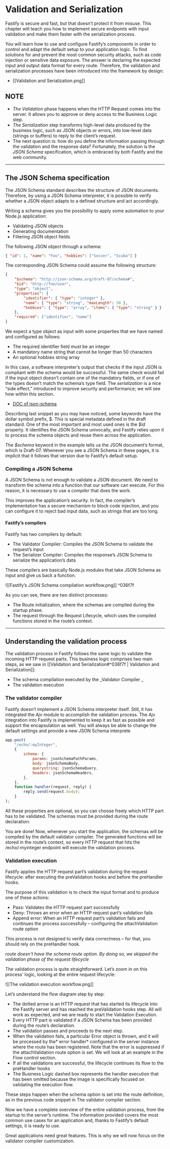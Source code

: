 # Validation and Serialization

Fastify is secure and fast, but that doesn’t protect it from misuse. This chapter will teach you how to implement secure endpoints with input validation and make them faster with the serialization process.

You will learn how to use and configure Fastify’s components in order to control and adapt the default setup to your application logic. To find solutions for and prevent the most common security attacks, such as code injection or sensitive data exposure. The answer is declaring the expected input and output data format for every route. Therefore, the validation and serialization processes have been introduced into the framework by design:

- [[Validation and Serialization.png]]

## NOTE

- _The Validation_ phase happens when the HTTP Request comes into the server. It allows you to approve or deny access to the Business Logic step.
- _The Serialization_ step transforms high-level data produced by the business logic, such as JSON objects or errors, into low-level data (strings or buffers) to reply to the client’s request.
- The next question is: how do you define the information passing through the validation and the response data? Fortunately, the solution is the _JSON Schema_ specification, which is embraced by both Fastify and the web community.

---

## The JSON Schema specification

The JSON Schema standard describes the structure of JSON documents. Therefore, by using a JSON Schema interpreter, it is possible to verify whether a JSON object adapts to a defined structure and act accordingly.

Writing a schema gives you the possibility to apply some automation to your Node.js application:

- Validating JSON objects
- Generating documentation
- Filtering JSON object fields

The following JSON object through a schema:

```json
{ "id": 1, "name": "Foo", "hobbies": ["Soccer", "Scuba"] }
```

The corresponding JSON Schema could assume the following structure:

```json
{
	"$schema": "http://json-schema.org/draft-07/schema#",
	"$id": "http://foo/user",
	"type": "object",
	"properties": {
		"identifier": { "type": "integer" },
		"name": { "type": "string", "maxLength": 50 },
		"hobbies": { "type": "array", "items": { "type": "string" } }
	},
	"required": ["identifier", "name"]
}
```

We expect a type object as input with some properties that we have named and configured as follows:

- The required identifier field must be an integer
- A mandatory name string that cannot be longer than 50 characters
- An optional hobbies string array

In this case, a software interpreter’s output that checks if the input JSON is compliant with the schema would be successful. The same check would fail if the input object doesn’t contain one of the mandatory fields, or if one of the types doesn’t match the schema’s type field.
The _serialization_ is a nice “side effect,” introduced to improve security and performance; we will see how within this section.

- [DOC of json-schema](https://json-schema.org/)

Describing last snippet as you may have noticed, some keywords have the dollar symbol prefix, $. This is special metadata defined in the draft standard. One of the most important and most used ones is the _\$id_ property. It identifies the JSON Schema univocally, and Fastify relies upon it to process the schema objects and reuse them across the application.

The _\$schema_ keyword in the example tells us the JSON document’s format, which is Draft-07. Whenever you see a JSON Schema in these pages, it is implicit that it follows that version due to Fastify’s default setup.

### Compiling a JSON Schema

A JSON Schema is not enough to validate a JSON document. We need to transform the schema into a function that our software can execute. For this reason, it is necessary to use a _compiler_ that does the work.

This improves the application’s security. In fact, the compiler’s implementation has a secure mechanism to block code injection, and you can configure it to reject bad input data, such as strings that are too long.

#### Fastify’s compilers

Fastify has two compilers by default:

- The Validator Compiler: Compiles the JSON Schema to validate the request’s input
- The Serializer Compiler: Compiles the response’s JSON Schema to serialize the application’s data

These compilers are basically Node.js modules that take JSON Schema as input and give us back a function.

![[Fastify’s JSON Schema compilation workflow.png]] ^036f7f

As you can see, there are two distinct processes:

- The Route initialization, where the schemas are compiled during the startup phase.
- The request through the Request Lifecycle, which uses the compiled functions stored in the route’s context.

---

## Understanding the validation process

The validation process in Fastify follows the same logic to validate the incoming HTTP request parts. This business logic comprises two main steps, as we saw in [[Validation and Serialization#^036f7f | Validation and Serialization]]:

- The schema compilation executed by the _Validator Compiler _
- The validation execution

### The validator compiler

Fastify doesn’t implement a JSON Schema interpreter itself. Still, it has integrated the _Ajv_ module to accomplish the validation process. The Ajv integration into Fastify is implemented to keep it as fast as possible and support the encapsulation as well. You will always be able to change the default settings and provide a new JSON Schema interprete

```js
app.post(
	"/echo/:myInteger",
	{
		schema: {
			params: jsonSchemaPathParams,
			body: jsonSchemaBody,
			querystring: jsonSchemaQuery,
			headers: jsonSchemaHeaders,
		},
	},
	function handler(request, reply) {
		reply.send(request.body);
	}
);
```

All these properties are optional, so you can choose freely which HTTP part has to be validated. The schemas must be provided during the route declaration:

You are done! Now, whenever you start the application, the schemas will be compiled by the default validator compiler. The generated functions will be stored in the route’s context, so every HTTP request that hits the /echo/:myinteger endpoint will execute the validation process.

### Validation execution

Fastify applies the HTTP request part’s validation during the request lifecycle: after executing the preValidation hooks and before the preHandler hooks.

The purpose of this validation is to check the input format and to produce one of these actions:

- Pass: Validates the HTTP request part successfully
- Deny: Throws an error when an HTTP request part’s validation fails
- Append error: When an HTTP request part’s validation fails and continues the process successfully – configuring the attachValidation route option

This process is not designed to verify data correctness – for that, you should rely on the preHandler hook.

_route doesn't have the schema route option. By doing so, we skipped the validation phase of the request lifecycle_

The validation process is quite straightforward. Let’s zoom in on this process’ logic, looking at the entire request lifecycle:

![[The validation execution workflow.png]]

Let’s understand the flow diagram step by step:

- The dotted arrow is an HTTP request that has started its lifecycle into the Fastify server and has reached the preValidation hooks step. All will work as expected, and we are ready to start the Validation Execution.
- Every HTTP part is validated if a JSON Schema has been provided during the route’s declaration.
- The validation passes and proceeds to the next step.
- When the validation fails, a particular Error object is thrown, and it will be processed by the* error handler* configured in the server instance where the route has been registered. Note that the error is suppressed if the attachValidation route option is set. We will look at an example in the Flow control section.
- If all the validations are successful, the lifecycle continues its flow to the preHandler hooks
- The Business Logic dashed box represents the handler execution that has been omitted because the image is specifically focused on validating the execution flow.

These steps happen when the schema option is set into the route definition, as in the previous code snippet in The validator compiler section.

Now we have a complete overview of the entire validation process, from the startup to the server’s runtime. The information provided covers the most common use cases for an application and, thanks to Fastify’s default settings, it is ready to use.

Great applications need great features. This is why we will now focus on the validator compiler customization.
